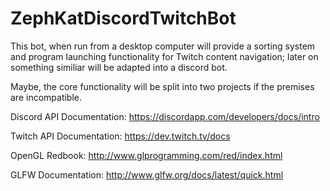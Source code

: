 # ZephKatDiscordTwitchBot

This bot, when run from a desktop computer will provide a sorting system and program launching functionality
for Twitch content navigation; later on something similiar will be adapted into a discord bot.

Maybe, the core functionality will be split into two projects if the premises are incompatible.

Discord API Documentation: https://discordapp.com/developers/docs/intro

Twitch API Documentation: https://dev.twitch.tv/docs

OpenGL Redbook: http://www.glprogramming.com/red/index.html

GLFW Documentation: http://www.glfw.org/docs/latest/quick.html
